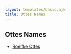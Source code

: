 ```yaml
---
layout: templates/basic.njk
title: Ottes Names
---
```

## Ottes Names
- [Roelfke Ottes](/people/6/60456805)